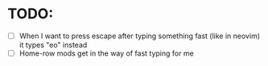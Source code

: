 # TODO:
- [ ] When I want to press escape after typing something fast (like in neovim) it types "eo" instead
- [ ] Home-row mods get in the way of fast typing for me

